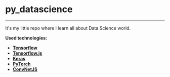 # py_datascience
---
It's my little repo where I learn all about Data Science world.

<b>Used technologies:

* [Tensorflow](https://www.tensorflow.org/)
* [Tensorflow.js](https://www.tensorflow.org/js)
* [Keras](https://keras.io/)
* [PyTorch](https://pytorch.org/)
* [ConvNetJS](https://cs.stanford.edu/people/karpathy/convnetjs/)

</b>